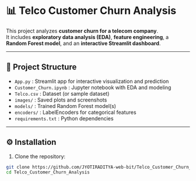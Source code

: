 # 📊 Telco Customer Churn Analysis

This project analyzes **customer churn for a telecom company**.  
It includes **exploratory data analysis (EDA)**, **feature engineering**, a **Random Forest model**, and an **interactive Streamlit dashboard**.

---

## 📂 Project Structure
- `App.py` : Streamlit app for interactive visualization and prediction  
- `Customer_Churn.ipynb` : Jupyter notebook with EDA and modeling  
- `Telco.csv` : Dataset (or sample dataset)  
- `images/` : Saved plots and screenshots  
- `models/` : Trained Random Forest model(s)  
- `encoders/` : LabelEncoders for categorical features  
- `requirements.txt` : Python dependencies  

---

## ⚙️ Installation

1. Clone the repository:
```bash
git clone https://github.com/JYOTIRADITYA-web-bit/Telco_Customer_Churn_Analysis.git
cd Telco_Customer_Churn_Analysis



